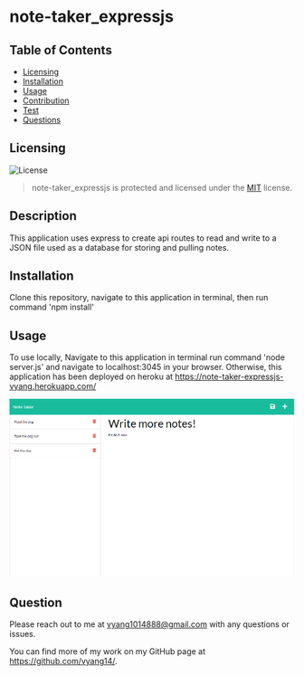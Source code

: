 # note-taker_expressjs

## Table of Contents

* [Licensing](#licensing)
* [Installation](#installation)
* [Usage](#usage)
* [Contribution](#contribution)
* [Test](#test)
* [Questions](#questions)

## Licensing 
![License](https://img.shields.io/badge/license-MIT-blue.svg)
> note-taker_expressjs is protected and licensed under the [MIT](https://opensource.org/licenses/MIT) license.

## Description

This application uses express to create api routes to read and write to a JSON file used as a database for storing and pulling notes.
  
## Installation

Clone this repository, navigate to this application in terminal, then run command 'npm install'

## Usage

To use locally, Navigate to this application in terminal run command 'node server.js' and navigate to localhost:3045 in your browser. Otherwise, this application has been deployed on heroku at https://note-taker-expressjs-vyang.herokuapp.com/

![Preview](./public/assets/images/preview1.png)

## Question

Please reach out to me at vyang1014888@gmail.com with any questions or issues.

You can find more of my work on my GitHub page at https://github.com/vyang14/.
